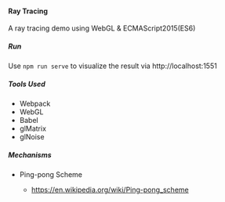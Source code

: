 #### Ray Tracing
A ray tracing demo using WebGL & ECMAScript2015(ES6)



##### Run
Use `npm run serve` to visualize the result via  http://localhost:1551



##### Tools Used
- Webpack
- WebGL
- Babel
- glMatrix
- glNoise



##### Mechanisms

- Ping-pong Scheme

  - https://en.wikipedia.org/wiki/Ping-pong_scheme

  

